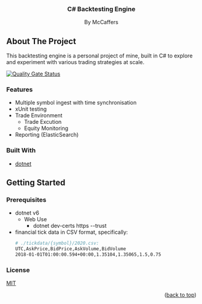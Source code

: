 <div align="center">
<h3 align="center">C# Backtesting Engine</h3>
  <p align="center">
    By McCaffers
  </p>
</div>

<!-- ABOUT THE PROJECT -->

## About The Project

This backtesting engine is a personal project of mine, built in C# to explore and experiment with various trading strategies at scale.

[![Quality Gate Status](https://sonarcloud.io/api/project_badges/measure?project=mccaffers_backtesting-engine&metric=alert_status)](https://sonarcloud.io/summary/overall?id=mccaffers_backtesting-engine)

### Features
* Multiple symbol ingest with time synchronisation
* xUnit testing 
* Trade Environment
    * Trade Excution
    * Equity Monitoring
* Reporting (ElasticSearch)

### Built With

* [dotnet](https://dotnet.com)

<!-- GETTING STARTED -->
## Getting Started

### Prerequisites

* dotnet v6
  * Web Use
    * dotnet dev-certs https --trust
* financial tick data in CSV format, specifically:
    ```bash
    # ./tickdata/{symbol}/2020.csv:
    UTC,AskPrice,BidPrice,AskVolume,BidVolume
    2018-01-01T01:00:00.594+00:00,1.35104,1.35065,1.5,0.75
    ```

### License
[MIT](https://choosealicense.com/licenses/mit/)

<p align="right">(<a href="#top">back to top</a>)</p>
